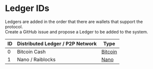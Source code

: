 # Ledger IDs

Ledgers are added in the order that there are wallets that support the protocol.  
Create a GitHub issue and propose a Ledger to be added to the system.

| ID | Distributed Ledger / P2P Network | Type                         |
| -- | -------------------------------- | ----                         |
| 0  | Bitcoin Cash                     | [Bitcoin](/TYPES/BITCOIN.md) |
| 1  | Nano / Raiblocks                 | [Nano](/TYPES/NANO.md)       |
